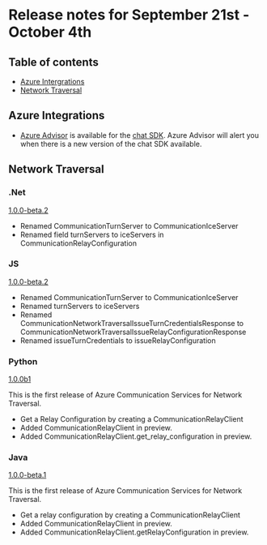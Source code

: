 # Release notes for September 21st - October 4th

## Table of contents
* [Azure Intergrations](#azure-integrations)
* [Network Traversal](#network-traversal)

## Azure Integrations
- [Azure Advisor](https://docs.microsoft.com/azure/advisor/advisor-overview) is available for the [chat SDK](https://docs.microsoft.com/azure/communication-services/concepts/chat/concepts). Azure Advisor will alert you when there is a new version of the chat SDK available.

## Network Traversal

### .Net  
[1.0.0-beta.2](https://github.com/Azure/azure-sdk-for-net/blob/main/sdk/communication/Azure.Communication.NetworkTraversal/CHANGELOG.md)

- Renamed CommunicationTurnServer to CommunicationIceServer
- Renamed field turnServers to iceServers in CommunicationRelayConfiguration

### JS
[1.0.0-beta.2](https://github.com/Azure/azure-sdk-for-js/blob/main/sdk/communication/communication-network-traversal/CHANGELOG.md)

- Renamed CommunicationTurnServer to CommunicationIceServer
- Renamed turnServers to iceServers
- Renamed CommunicationNetworkTraversalIssueTurnCredentialsResponse to CommunicationNetworkTraversalIssueRelayConfigurationResponse
- Renamed issueTurnCredentials to issueRelayConfiguration

### Python
[1.0.0b1](https://github.com/Azure/azure-sdk-for-python/blob/main/sdk/communication/azure-communication-networktraversal/CHANGELOG.md)

This is the first release of Azure Communication Services for Network Traversal.

- Get a Relay Configuration by creating a CommunicationRelayClient
- Added CommunicationRelayClient in preview.
- Added CommunicationRelayClient.get_relay_configuration in preview.

### Java
[1.0.0-beta.1](https://github.com/Azure/azure-sdk-for-java/blob/main/sdk/communication/azure-communication-networktraversal/CHANGELOG.md)

This is the first release of Azure Communication Services for Network Traversal.

- Get a relay configuration by creating a CommunicationRelayClient
- Added CommunicationRelayClient in preview.
- Added CommunicationRelayClient.getRelayConfiguration in preview.
